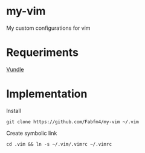 # my-vim
My custom configurations for vim

# Requeriments
[Vundle](https://github.com/gmarik/Vundle.vim)

# Implementation

Install
```
git clone https://github.com/Fabfm4/my-vim ~/.vim
```

Create symbolic link
```
cd .vim && ln -s ~/.vim/.vimrc ~/.vimrc
```

